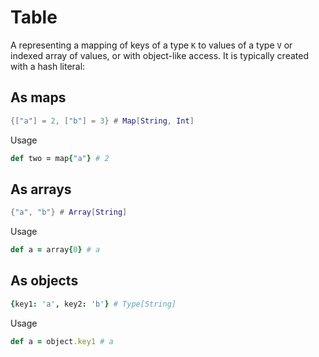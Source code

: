 # Table

A representing a mapping of keys of a type `K` to values of a type `V` or indexed array of values, or with object-like access. It is typically created with a hash literal:

## As maps

```lua
{["a"] = 2, ["b"] = 3} # Map[String, Int]
```

Usage

```ruby
def two = map{"a"} # 2
```

## As arrays
```lua
{"a", "b"} # Array[String]
```

Usage

```ruby
def a = array{0} # a
```

## As objects

```coffeescript
{key1: 'a', key2: 'b'} # Type[String]
```

Usage

```ruby
def a = object.key1 # a
```